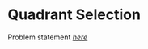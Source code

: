 Quadrant Selection
=============
Problem statement
_[here](https://open.kattis.com/problems/quadrant)_